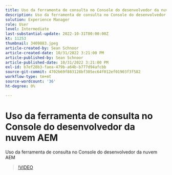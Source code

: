 ```yaml
---
title: Uso da ferramenta de consulta no Console do desenvolvedor da nuvem AEM
description: Uso da ferramenta de consulta no Console do desenvolvedor da nuvem AEM
solution: Experience Manager
role: User
level: Intermediate
last-substantial-update: 2022-10-31T00:00:00Z
kt: 11253
thumbnail: 3409883.jpeg
article-created-by: Sean Schnoor
article-created-date: 10/31/2022 3:21:00 PM
article-published-by: Sean Schnoor
article-published-date: 10/31/2022 3:21:00 PM
exl-id: b7ef28b3-faea-479b-a64b-b777d94afcbb
source-git-commit: 4702b69f883128bf305ec64f012ef01903f3f582
workflow-type: tm+mt
source-wordcount: '36'
ht-degree: 0%

---
```


# Uso da ferramenta de consulta no Console do desenvolvedor da nuvem AEM

Uso da ferramenta de consulta no Console do desenvolvedor da nuvem AEM

>[!VIDEO](https://video.tv.adobe.com/v/3409883/?quality=12&learn=on)
